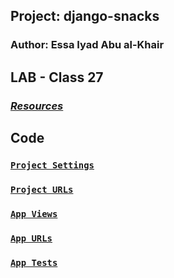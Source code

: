 ## Project: django-snacks

### Author: Essa Iyad Abu al-Khair

## LAB - Class 27

### [_Resources_](https://canvas.instructure.com/courses/4839248/assignments/30188499)



## Code 

### [`Project Settings`](snack_tracker_project/settings.py)

### [`Project URLs`](snack_tracker_project/urls.py)

### [`App Views`](snacks/views.py)

### [`App URLs`](snacks/urls.py)

### [`App Tests`](snacks/tests.py)
